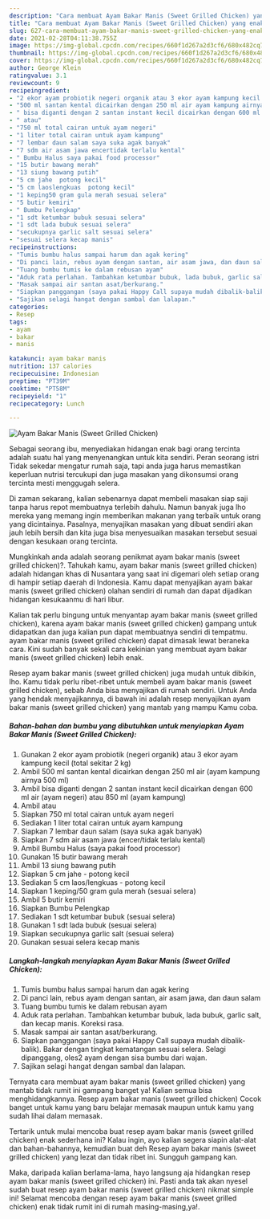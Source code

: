 ```yaml
---
description: "Cara membuat Ayam Bakar Manis (Sweet Grilled Chicken) yang enak dan Mudah Dibuat"
title: "Cara membuat Ayam Bakar Manis (Sweet Grilled Chicken) yang enak dan Mudah Dibuat"
slug: 627-cara-membuat-ayam-bakar-manis-sweet-grilled-chicken-yang-enak-dan-mudah-dibuat
date: 2021-02-28T04:11:38.755Z
image: https://img-global.cpcdn.com/recipes/660f1d267a2d3cf6/680x482cq70/ayam-bakar-manis-sweet-grilled-chicken-foto-resep-utama.jpg
thumbnail: https://img-global.cpcdn.com/recipes/660f1d267a2d3cf6/680x482cq70/ayam-bakar-manis-sweet-grilled-chicken-foto-resep-utama.jpg
cover: https://img-global.cpcdn.com/recipes/660f1d267a2d3cf6/680x482cq70/ayam-bakar-manis-sweet-grilled-chicken-foto-resep-utama.jpg
author: George Klein
ratingvalue: 3.1
reviewcount: 9
recipeingredient:
- "2 ekor ayam probiotik negeri organik atau 3 ekor ayam kampung kecil total sekitar 2 kg"
- "500 ml santan kental dicairkan dengan 250 ml air ayam kampung airnya 500 ml"
- " bisa diganti dengan 2 santan instant kecil dicairkan dengan 600 ml air ayam negeri atau 850 ml ayam kampung"
- " atau"
- "750 ml total cairan untuk ayam negeri"
- "1 liter total cairan untuk ayam kampung"
- "7 lembar daun salam saya suka agak banyak"
- "7 sdm air asam jawa encertidak terlalu kental"
- " Bumbu Halus saya pakai food processor"
- "15 butir bawang merah"
- "13 siung bawang putih"
- "5 cm jahe  potong kecil"
- "5 cm laoslengkuas  potong kecil"
- "1 keping50 gram gula merah sesuai selera"
- "5 butir kemiri"
- " Bumbu Pelengkap"
- "1 sdt ketumbar bubuk sesuai selera"
- "1 sdt lada bubuk sesuai selera"
- "secukupnya garlic salt sesuai selera"
- "sesuai selera kecap manis"
recipeinstructions:
- "Tumis bumbu halus sampai harum dan agak kering"
- "Di panci lain, rebus ayam dengan santan, air asam jawa, dan daun salam"
- "Tuang bumbu tumis ke dalam rebusan ayam"
- "Aduk rata perlahan. Tambahkan ketumbar bubuk, lada bubuk, garlic salt, dan kecap manis. Koreksi rasa."
- "Masak sampai air santan asat/berkurang."
- "Siapkan panggangan (saya pakai Happy Call supaya mudah dibalik-balik). Bakar dengan tingkat kematangan sesuai selera. Selagi dipanggang, oles2 ayam dengan sisa bumbu dari wajan."
- "Sajikan selagi hangat dengan sambal dan lalapan."
categories:
- Resep
tags:
- ayam
- bakar
- manis

katakunci: ayam bakar manis 
nutrition: 137 calories
recipecuisine: Indonesian
preptime: "PT39M"
cooktime: "PT58M"
recipeyield: "1"
recipecategory: Lunch

---
```



![Ayam Bakar Manis (Sweet Grilled Chicken)](https://img-global.cpcdn.com/recipes/660f1d267a2d3cf6/680x482cq70/ayam-bakar-manis-sweet-grilled-chicken-foto-resep-utama.jpg)

Sebagai seorang ibu, menyediakan hidangan enak bagi orang tercinta adalah suatu hal yang menyenangkan untuk kita sendiri. Peran seorang istri Tidak sekedar mengatur rumah saja, tapi anda juga harus memastikan keperluan nutrisi tercukupi dan juga masakan yang dikonsumsi orang tercinta mesti menggugah selera.

Di zaman  sekarang, kalian sebenarnya dapat membeli masakan siap saji tanpa harus repot membuatnya terlebih dahulu. Namun banyak juga lho mereka yang memang ingin memberikan makanan yang terbaik untuk orang yang dicintainya. Pasalnya, menyajikan masakan yang dibuat sendiri akan jauh lebih bersih dan kita juga bisa menyesuaikan masakan tersebut sesuai dengan kesukaan orang tercinta. 



Mungkinkah anda adalah seorang penikmat ayam bakar manis (sweet grilled chicken)?. Tahukah kamu, ayam bakar manis (sweet grilled chicken) adalah hidangan khas di Nusantara yang saat ini digemari oleh setiap orang di hampir setiap daerah di Indonesia. Kamu dapat menyajikan ayam bakar manis (sweet grilled chicken) olahan sendiri di rumah dan dapat dijadikan hidangan kesukaanmu di hari libur.

Kalian tak perlu bingung untuk menyantap ayam bakar manis (sweet grilled chicken), karena ayam bakar manis (sweet grilled chicken) gampang untuk didapatkan dan juga kalian pun dapat membuatnya sendiri di tempatmu. ayam bakar manis (sweet grilled chicken) dapat dimasak lewat beraneka cara. Kini sudah banyak sekali cara kekinian yang membuat ayam bakar manis (sweet grilled chicken) lebih enak.

Resep ayam bakar manis (sweet grilled chicken) juga mudah untuk dibikin, lho. Kamu tidak perlu ribet-ribet untuk membeli ayam bakar manis (sweet grilled chicken), sebab Anda bisa menyajikan di rumah sendiri. Untuk Anda yang hendak menyajikannya, di bawah ini adalah resep menyajikan ayam bakar manis (sweet grilled chicken) yang mantab yang mampu Kamu coba.

<!--inarticleads1-->

##### Bahan-bahan dan bumbu yang dibutuhkan untuk menyiapkan Ayam Bakar Manis (Sweet Grilled Chicken):

1. Gunakan 2 ekor ayam probiotik (negeri organik) atau 3 ekor ayam kampung kecil (total sekitar 2 kg)
1. Ambil 500 ml santan kental dicairkan dengan 250 ml air (ayam kampung airnya 500 ml)
1. Ambil  bisa diganti dengan 2 santan instant kecil dicairkan dengan 600 ml air (ayam negeri) atau 850 ml (ayam kampung)
1. Ambil  atau
1. Siapkan 750 ml total cairan untuk ayam negeri
1. Sediakan 1 liter total cairan untuk ayam kampung
1. Siapkan 7 lembar daun salam (saya suka agak banyak)
1. Siapkan 7 sdm air asam jawa (encer/tidak terlalu kental)
1. Ambil  Bumbu Halus (saya pakai food processor)
1. Gunakan 15 butir bawang merah
1. Ambil 13 siung bawang putih
1. Siapkan 5 cm jahe - potong kecil
1. Sediakan 5 cm laos/lengkuas - potong kecil
1. Siapkan 1 keping/50 gram gula merah (sesuai selera)
1. Ambil 5 butir kemiri
1. Siapkan  Bumbu Pelengkap
1. Sediakan 1 sdt ketumbar bubuk (sesuai selera)
1. Gunakan 1 sdt lada bubuk (sesuai selera)
1. Siapkan secukupnya garlic salt (sesuai selera)
1. Gunakan sesuai selera kecap manis




<!--inarticleads2-->

##### Langkah-langkah menyiapkan Ayam Bakar Manis (Sweet Grilled Chicken):

1. Tumis bumbu halus sampai harum dan agak kering
1. Di panci lain, rebus ayam dengan santan, air asam jawa, dan daun salam
1. Tuang bumbu tumis ke dalam rebusan ayam
1. Aduk rata perlahan. Tambahkan ketumbar bubuk, lada bubuk, garlic salt, dan kecap manis. Koreksi rasa.
1. Masak sampai air santan asat/berkurang.
1. Siapkan panggangan (saya pakai Happy Call supaya mudah dibalik-balik). Bakar dengan tingkat kematangan sesuai selera. Selagi dipanggang, oles2 ayam dengan sisa bumbu dari wajan.
1. Sajikan selagi hangat dengan sambal dan lalapan.




Ternyata cara membuat ayam bakar manis (sweet grilled chicken) yang mantab tidak rumit ini gampang banget ya! Kalian semua bisa menghidangkannya. Resep ayam bakar manis (sweet grilled chicken) Cocok banget untuk kamu yang baru belajar memasak maupun untuk kamu yang sudah lihai dalam memasak.

Tertarik untuk mulai mencoba buat resep ayam bakar manis (sweet grilled chicken) enak sederhana ini? Kalau ingin, ayo kalian segera siapin alat-alat dan bahan-bahannya, kemudian buat deh Resep ayam bakar manis (sweet grilled chicken) yang lezat dan tidak ribet ini. Sungguh gampang kan. 

Maka, daripada kalian berlama-lama, hayo langsung aja hidangkan resep ayam bakar manis (sweet grilled chicken) ini. Pasti anda tak akan nyesel sudah buat resep ayam bakar manis (sweet grilled chicken) nikmat simple ini! Selamat mencoba dengan resep ayam bakar manis (sweet grilled chicken) enak tidak rumit ini di rumah masing-masing,ya!.

